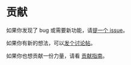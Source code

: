 # 贡献

如果你发现了 bug 或需要新功能，请[提一个 issue](https://github.com/DevOpen-Club/api-node-sdk/new)。

如果你有新的想法，可以[发个讨论帖](https://github.com/DevOpen-Club/api-node-sdk/discussions/new/choose)。

<!-- 此处 README.md 中的链接同步过来，需要改成完整地址。 -->

如果你也想贡献一份力量，请看 [贡献指南](https://github.com/DevOpen-Club/api-node-sdk/blob/main/CONTRIBUTING.md)。
